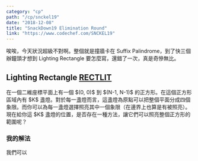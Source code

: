 ```yaml
---
category: "cp"
path: "/cp/snckel19"
date: "2018-12-08"
title: "SnackDown19 Elimination Round"
link: "https://www.codechef.com/SNCKEL19"
---
```


唉唉，今天狀況超級不對啊。整個就是撞牆卡在 Suffix Palindrome，到了快三個辦鐘頭才想到 Lighting Rectangle 要怎麼寫，還錯了一次，真是奇慘無比。

## Lighting Rectangle [RECTLIT](https://www.codechef.com/SNCKEL19/problems/RECTLIT)

<theorem c="is-info">
在一個二維座標平面上有一個 $(0, 0)$ 到 $(N-1, N-1)$ 的正方形。在這個正方形區域內有 $K$ 盞燈。對於每一盞燈而言，這盞燈為原點可以把整個平面分成四個象限。而你可以為每一盞燈選擇照亮其中一個象限（在邊界上也算是有被照亮）。現在給你這 $K$ 盞燈的位置，是否存在一種方法，讓它們可以照亮整個正方形的範圍呢？
</theorem>

### 我的解法

我們可以

<mysvg width=300 height=200 viewbox="-10 -10 330 230">
<display-inner quadrant x=90 y=70 angle-start="0" angle-end="90" clip-path="url(#outer-rect)"></display-inner>
<rect x=0 y=0 width=300 height=200 fill="none" stroke="black" strokeWidth="4" id="outer-rect"></rect>
<rect x=90 y=70 width=210 height=130 fill="rgba(0,0,255,0.3)" class="corner-rect"></rect>
<circle cx=90 cy=70 r=5 fill="blue"></circle>
</mysvg>